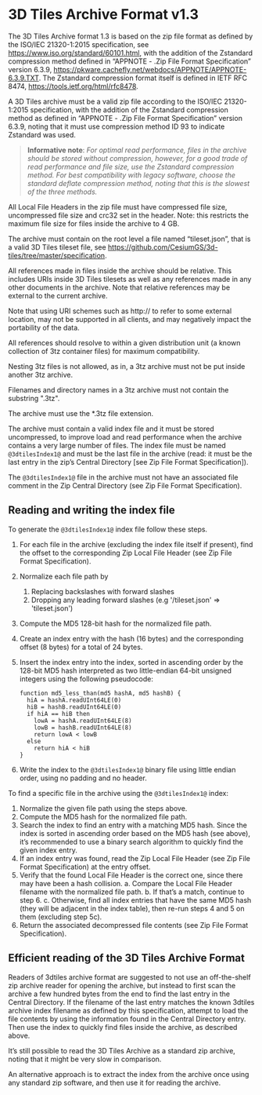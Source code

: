 # 3D Tiles Archive Format v1.3

The 3D Tiles Archive format 1.3 is based on the zip file format as defined by the ISO/IEC 21320-1:2015 specification, see https://www.iso.org/standard/60101.html, with the addition of the Zstandard compression method defined in “APPNOTE - .Zip File Format Specification” version 6.3.9, https://pkware.cachefly.net/webdocs/APPNOTE/APPNOTE-6.3.9.TXT. The Zstandard compression format itself is defined in IETF RFC 8474, https://tools.ietf.org/html/rfc8478.

A 3D Tiles archive must be a valid zip file according to the ISO/IEC 21320-1:2015 specification, with the addition of the Zstandard compression method as defined in “APPNOTE - .Zip File Format Specification” version 6.3.9, noting that it must use compression method ID 93 to indicate Zstandard was used.

> **Informative note**: _For optimal read performance, files in the archive should be stored without compression, however, for a good trade of read performance and file size, use the Zstandard compression method. For best compatibility with legacy software, choose the standard deflate compression method, noting that this is the slowest of the three methods._

All Local File Headers in the zip file must have compressed file size, uncompressed file size and crc32 set in the header. Note: this restricts the maximum file size for files inside the archive to 4 GB.

The archive must contain on the root level a file named “tileset.json”, that is a valid 3D Tiles tileset file, see https://github.com/CesiumGS/3d-tiles/tree/master/specification.

All references made in files inside the archive should be relative. This includes URIs inside 3D Tiles tilesets as well as any references made in any other documents in the archive. Note that relative references may be external to the current archive.

Note that using URI schemes such as http:// to refer to some external location, may not be supported in all clients, and may negatively impact the portability of the data.

All references should resolve to within a given distribution unit (a known collection of 3tz container files) for maximum compatibility.

Nesting 3tz files is not allowed, as in, a 3tz archive must not be put inside another 3tz archive.

Filenames and directory names in a 3tz archive must not contain the substring ".3tz".

The archive must use the *.3tz file extension.

The archive must contain a valid index file and it must be stored uncompressed, to improve load and read performance when the archive contains a very large number of files. The index file must be named `@3dtilesIndex1@` and must be the last file in the archive (read: it must be the last entry in the zip’s Central Directory [see Zip File Format Specification]).

The `@3dtilesIndex1@` file in the archive must not have an associated file comment in the Zip Central Directory (see Zip File Format Specification).

## Reading and writing the index file

To generate the `@3dtilesIndex1@` index file follow these steps.

1.	For each file in the archive (excluding the index file itself if present), find the offset to the corresponding Zip Local File Header (see Zip File Format Specification).
2.	Normalize each file path by
    1.	Replacing backslashes with forward slashes
    2.	Dropping any leading forward slashes (e.g '/tileset.json' => 'tileset.json')
3.	Compute the MD5 128-bit hash for the normalized file path.
4.	Create an index entry with the hash (16 bytes) and the corresponding offset (8 bytes) for a total of 24 bytes.
5.	Insert the index entry into the index, sorted in ascending order by the 128-bit MD5 hash interpreted as two little-endian 64-bit unsigned integers using the following pseudocode:

        function md5_less_than(md5 hashA, md5 hashB) {
          hiA = hashA.readUInt64LE(0)
          hiB = hashB.readUInt64LE(0)
          if hiA == hiB then
            lowA = hashA.readUInt64LE(8)
            lowB = hashB.readUInt64LE(8)
            return lowA < lowB
          else
            return hiA < hiB
        }
		
6.	Write the index to the `@3dtilesIndex1@` binary file using little endian order, using no padding and no header.

To find a specific file in the archive using the `@3dtilesIndex1@` index:
1.	Normalize the given file path using the steps above.
2.	Compute the MD5 hash for the normalized file path.
3.	Search the index to find an entry with a matching MD5 hash. Since the index is sorted in ascending order based on the MD5 hash (see above), it’s recommended to use a binary search algorithm to quickly find the given index entry.
4.	If an index entry was found, read the Zip Local File Header (see Zip File Format Specification) at the entry offset.
5.	Verify that the found Local File Header is the correct one, since there may have been a hash collision.
a.	Compare the Local File Header filename with the normalized file path.
b.	If that’s a match, continue to step 6.
c.	Otherwise, find all index entries that have the same MD5 hash (they will be adjacent in the index table), then re-run steps 4 and 5 on them (excluding step 5c).
6.	Return the associated decompressed file contents (see Zip File Format Specification).

## Efficient reading of the 3D Tiles Archive Format

Readers of 3dtiles archive format are suggested to not use an off-the-shelf zip archive reader for opening the archive, but instead to first scan the archive a few hundred bytes from the end to find the last entry in the Central Directory. If the filename of the last entry matches the known 3dtiles archive index filename as defined by this specification, attempt to load the file contents by using the information found in the Central Directory entry. Then use the index to quickly find files inside the archive, as described above.

It’s still possible to read the 3D Tiles Archive as a standard zip archive, noting that it might be very slow in comparison.

An alternative approach is to extract the index from the archive once using any standard zip software, and then use it for reading the archive.
